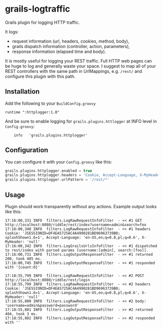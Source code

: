 # grails-logtraffic

Grails plugin for logging HTTP traffic.

It logs:

* request information (url, headers, cookies, method, body),
* grails dispatch information (controller, action, parameters),
* response information (elapsed time and body).

It is mostly useful for logging your REST traffic. Full HTTP web pages can be huge to log and generally waste your space.
I suggest to map all of your REST controllers with the same path in UrlMappings, e.g. `/rest/` and configure this plugin with this path.

## Installation

Add the following to your `BuildConfig.groovy`

```
runtime ":httplogger:1.0"
```

And be sure to enable logging for `grails.plugins.httlogger` at INFO level in `Config.groovy`:

```
    info   'grails.plugins.httplogger'
```

## Configuration

You can configure it with your `Config.groovy` like this:

```groovy
grails.plugins.httplogger.enabled = true
grails.plugins.httplogger.headers = 'Cookie, Accept-Language, X-MyHeader'
grails.plugins.httplogger.urlPattern = '/rest/*'
```

## Usage

Plugin should work transparently without any actions. Example output looks like this:

```
17:16:00,331 INFO  filters.LogRawRequestInfoFilter  - << #1 GET http://localhost:8080/riddle/rest/index?username=admin&search=foo
17:16:00,340 INFO  filters.LogRawRequestInfoFilter  - << #1 headers Cookie: 'JSESSIONID=DF4EA5725AC4A4990281BD96963739B0; splashShown1.6=1', Accept-Language: 'en-US,en;q=0.8,pl;q=0.6', X-MyHeader: 'null'
17:16:00,342 INFO  filters.LogGrailsUrlsInfoFilter  - << #1 dispatched to rest/index with parsed params [username:[admin], search:[foo]].
17:16:00,731 INFO  filters.LogOutputResponseFilter  - >> #1 returned 200, took 405 ms.
17:16:00,745 INFO  filters.LogOutputResponseFilter  - >> #1 responded with '{count:0}'
```

```
17:18:55,799 INFO  filters.LogRawRequestInfoFilter  - << #2 POST http://localhost:8080/riddle/rest/login
17:18:55,799 INFO  filters.LogRawRequestInfoFilter  - << #2 headers Cookie: 'JSESSIONID=DF4EA5725AC4A4990281BD96963739B0; splashShown1.6=1', Accept-Language: 'en-US,en;q=0.8,pl;q=0.6', X-MyHeader: 'null'
17:18:55,800 INFO  filters.LogRawRequestInfoFilter  - << #2 body: 'username=admin&password=password'
17:18:55,801 INFO  filters.LogOutputResponseFilter  - >> #2 returned 404, took 3 ms.
17:18:55,802 INFO  filters.LogOutputResponseFilter  - >> #2 responded with ''
```


